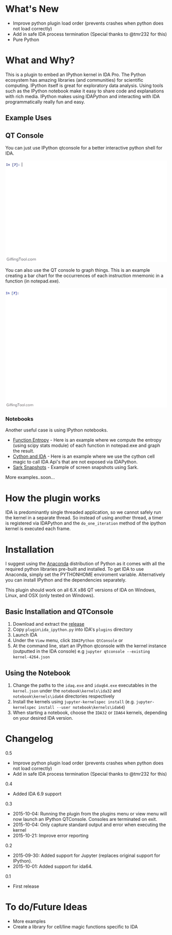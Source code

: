 # What's New
- Improve python plugin load order (prevents crashes when python does not load correctly)
- Add in safe IDA process termination (Special thanks to @tmr232 for this)
- Pure Python

# What and Why?
This is a plugin to embed an IPython kernel in IDA Pro. The Python ecosystem has amazing libraries (and communities) for scientific computing. IPython itself is great for exploratory data analysis. Using tools such as the IPython notebook make it easy to share code and explanations with rich media. IPython makes using IDAPython and interacting with IDA programmatically really fun and easy.

## Example Uses
## QT Console
You can just use IPython qtconsole for a better interactive python shell for IDA.

![Image of Basic QT Usage](qtbasic.gif)


You can also use the QT console to graph things. This is an example creating a bar chart for the occurrences of each instruction mnemonic in a function (in notepad.exe).

![Image of QT with graph](qtwithgraph.gif)

### Notebooks

Another useful case is using IPython notebooks.

- [Function Entropy](http://nbviewer.ipython.org/github/james91b/ida_ipython/blob/master/notebook/examples/Function%20Entropy.ipynb) - Here is an example where we compute the entropy (using scipy stats module) of each function in notepad.exe and graph the result.
- [Cython and IDA](http://nbviewer.ipython.org/github/james91b/ida_ipython/blob/master/notebook/examples/Cython%20and%20IDA.ipynb) - Here is an example where we use the cython cell magic to call IDA Api's that are not exposed via IDAPython.
- [Sark Snapshots](http://nbviewer.ipython.org/github/james91b/ida_ipython/blob/master/notebook/examples/Sark%20Snapshots.ipynb) - Example of screen snapshots using Sark.

More examples..soon...

# How the plugin works
IDA is predominantly single threaded application, so we cannot safely run the kernel in a separate thread.
So instead of using another thread, a timer is registered via IDAPython and the `do_one_iteration` method of the ipython kernel is executed each frame.

# Installation
I suggest using the [Anaconda](http://continuum.io/downloads) distribution of Python as it comes with all the required python libraries pre-built and installed. To get IDA to use Anaconda, simply set the PYTHONHOME enviroment variable. Alternatively you can install IPython and the dependencies separately.

This plugin should work on all 6.X x86 QT versions of IDA on Windows, Linux, and OSX (only tested on Windows).

## Basic Installation and QTConsole
1. Download and extract the [release](https://github.com/james91b/ida_ipython/releases/latest)
2. Copy `plugin\ida_ipython.py` into IDA's `plugins` directory
4. Launch IDA
5. Under the `View` menu, click `IDAIPython QtConsole` or
6. At the command line, start an IPython qtconsole with the kernel instance (outputted in the IDA console) e.g `jupyter qtconsole --existing kernel-4264.json`

## Using the Notebook
1. Change the paths to the `idaq.exe` and `idaq64.exe` executables in the `kernel.json` under the `notebook\kernels\ida32`
    and `notebook\kernels\ida64` directories respectively
1. Install the kernels using `jupyter-kernelspec install` (e.g. `jupyter-kernelspec install --user notebook\kernels\ida64`)
1. When starting a notebook, choose the `IDA32` or `IDA64` kernels, depending on your desired IDA version.

# Changelog
0.5
- Improve python plugin load order (prevents crashes when python does not load correctly)
- Add in safe IDA process termination (Special thanks to @tmr232 for this)

0.4
- Added IDA 6.9 support

0.3
- 2015-10-04: Running the plugin from the plugins menu or view menu will now launch an IPython QTConsole. Consoles are terminated on exit.
- 2015-10-04: Only capture standard output and error when executing the kernel
- 2015-10-21: Improve error reporting

0.2
- 2015-09-30: Added support for Jupyter (replaces original support for IPython).
- 2015-10-01: Added support for ida64.

0.1
- First release

# To do/Future Ideas
- More examples
- Create a library for cell/line magic functions specific to IDA
